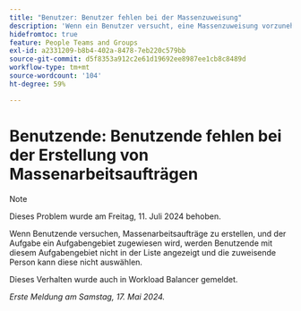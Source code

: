 ```yaml
---
title: "Benutzer: Benutzer fehlen bei der Massenzuweisung"
description: 'Wenn ein Benutzer versucht, eine Massenzuweisung vorzunehmen, und der Aufgabe eine Auftragsrolle zugewiesen wird, werden Benutzer mit dieser Auftragsrolle nicht in der Liste angezeigt und der zuweisende Benutzer kann sie nicht auswählen. '
hidefromtoc: true
feature: People Teams and Groups
exl-id: a2331209-b8b4-402a-8478-7eb220c579bb
source-git-commit: d5f8353a912c2e61d19692ee8987ee1cb8c8489d
workflow-type: tm+mt
source-wordcount: '104'
ht-degree: 59%

---
```


# Benutzende: Benutzende fehlen bei der Erstellung von Massenarbeitsaufträgen

>[!NOTE]
>
>Dieses Problem wurde am Freitag, 11. Juli 2024 behoben.

Wenn Benutzende versuchen, Massenarbeitsaufträge zu erstellen, und der Aufgabe ein Aufgabengebiet zugewiesen wird, werden Benutzende mit diesem Aufgabengebiet nicht in der Liste angezeigt und die zuweisende Person kann diese nicht auswählen.

Dieses Verhalten wurde auch in Workload Balancer gemeldet.

_Erste Meldung am Samstag, 17. Mai 2024._
